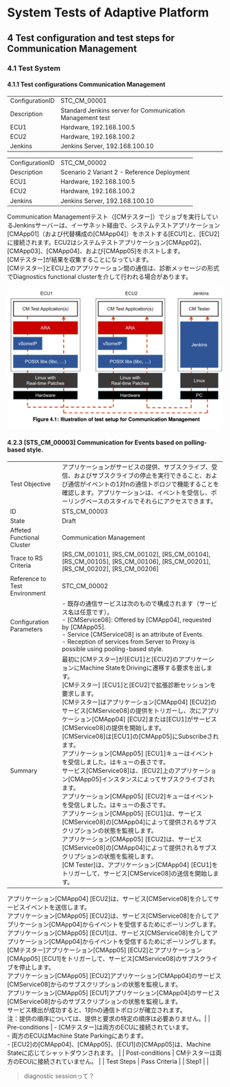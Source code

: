 # System Tests of Adaptive Platform
## 4 Test configuration and test steps for Communication Management
### 4.1 Test System
#### 4.1.1 Test configurations Communication Management
|  |  |
| ---- | ---- |
|  ConfigurationID  |  STC_CM_00001  |
|  Description  |  Standard Jenkins server for Communication Management test  |
|  ECU1  |  Hardware, 192.168.100.5  |
|  ECU2  |  Hardware, 192.168.100.2  |
|  Jenkins  |  Jenkins Server, 192.168.100.10  |

|  |  |
| ---- | ---- |
|  ConfigurationID  |  STC_CM_00002  |
|  Description  |   Scenario 2 Variant 2 - Reference Deployment |
|  ECU1  |  Hardware, 192.168.100.5  |
|  ECU2  |  Hardware, 192.168.100.2  |
|  Jenkins  |  Jenkins Server, 192.168.100.10  |

Communication Managementテスト（[CMテスター]）でジョブを実行しているJenkinsサーバーは、イーサネット経由で、システムテストアプリケーション[CMApp01]（および代替構成の[CMApp04]）をホストする[ECU1]と、[ECU2]に接続されます。ECU2はシステムテストアプリケーション[CMApp02]、[CMApp03]、[CMApp04]、および[CMApp05]をホストします。  
[CMテスター]が結果を収集することになっています。  
[CMテスター]とECU上のアプリケーション間の通信は、診断メッセージの形式でDiagnostics functional clusterを介して行われる場合があります。  

![](img/Figure4.1.png)

#### 4.2.3 [STS_CM_00003] Communication for Events based on polling-based style.
|  |  |
| ---- | ---- |
|  Test Objective  |  アプリケーションがサービスの提供、サブスクライブ、受信、およびサブスクライブの停止を実行できること、および通信がイベントの1対nの通信トポロジで機能することを確認します。アプリケーションは、イベントを受信し、ポーリングベースのスタイルでそれらにアクセスできます。  |
|  ID  |   STS_CM_00003 |
|  State  |  Draft  |
|  Affeted Functional Cluster  |  Communication Management  |
|  Trace to RS Criteria  |  [RS_CM_00101], [RS_CM_00102], [RS_CM_00104], [RS_CM_00105], [RS_CM_00106], [RS_CM_00201], [RS_CM_00202], [RS_CM_00206]  |
|  Reference to Test Environment  |  STC_CM_00002    |
|  Configuration Parameters  |  - 既存の通信サービスは次のもので構成されます（サービス名は任意です）。<br> - [CMService08]: Offered by [CMApp04], requested by [CMApp05].<br> - Service [CMService08] is an attribute of Events.<br> - Reception of services from Server to Proxy is possible using pooling-based style.  |
|  Summary  |  最初に[CMテスター]が[ECU1]と[ECU2]のアプリケーションにMachine StateをDrivingに遷移する要求を出します。<br>[CMテスター] [ECU1]と[ECU2]で拡張診断セッションを要求します。<br>[CMテスター]はアプリケーション[CMApp04] [ECU2]のサービス[CMService08]の提供をトリガーし、次にアプリケーション[CMApp04] [ECU2]または[ECU1]がサービス[CMService08]の提供を開始します。<br> [CMService08]は[ECU1]の[CMApp05]にSubscribeされます。<br>アプリケーション[CMApp05] [ECU1]キューはイベントを受信しました。<n>はキューの長さです。<br>サービス[CMService08]は、[ECU2]上のアプリケーション[CMApp05]インスタンスによってサブスクライブされます。<br>アプリケーション[CMApp05] [ECU2]キューはイベントを受信しました。<n>はキューの長さです。<br>アプリケーション[CMApp05] [ECU1]は、サービス[CMService08]の[CMApp04]によって提供されるサブスクリプションの状態を監視します。<br>アプリケーション[CMApp05] [ECU2]は、サービス[CMService08]の[CMApp04]によって提供されるサブスクリプションの状態を監視します。<br>[CM Tester]は、アプリケーション[CMApp04] [ECU1]をトリガーして、サービス[CMService08]の送信を開始します。<br>
アプリケーション[CMApp04] [ECU2]は、サービス[CMService08]を介してサービスイベントを送信します。<br>アプリケーション[CMApp05] [ECU2]は、サービス[CMService08]を介してアプリケーション[CMApp04]からイベントを受信するためにポーリングします。<br>
アプリケーション[CMApp05] [ECU1]は、サービス[CMService08]を介してアプリケーション[CMApp04]からイベントを受信するためにポーリングします。<br>
[CMテスター]アプリケーション[CMApp05] [ECU2]とアプリケーション[CMApp05] [ECU1]をトリガーして、サービス[CMService08]のサブスクライブを停止します。<br>アプリケーション[CMApp05] [ECU2]アプリケーション[CMApp04]のサービス[CMService08]からのサブスクリプションの状態を監視します。<br>アプリケーション[CMApp05] [ECU1]アプリケーション[CMApp04]のサービス[CMService08]からのサブスクリプションの状態を監視します。<br>サービス検出が成功すると、1対nの通信トポロジが確立されます。<br>注：提供の順序については、提供と要求の特定の順序は必要ありません。|
| Pre-conditions | - [CMテスター]は両方のECUに接続されています。<br> - 
両方のECUはMachine State Parkingにあります。<br> - [ECU2]の[CMApp04]、[CMApp05]、[ECU1]の[CMApp05]は、Machine Stateに応じてシャットダウンされます。 |
| Post-conditions | CMテスターは両方のECUに接続されていません。 |
| Test Steps | Pass Criteria |
| Step1 |  |
> diagnostic sessionって？
> 